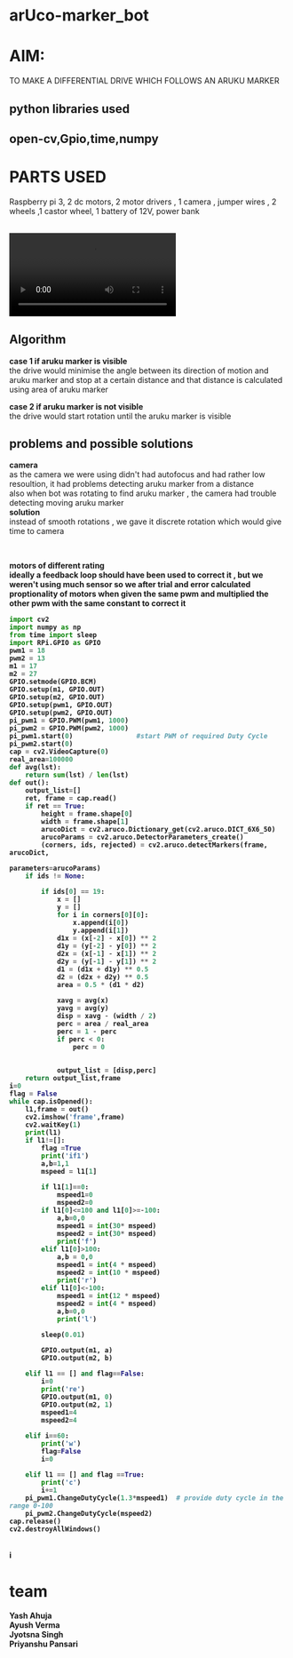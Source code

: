 # arUco-marker_bot
<h1>AIM:</h1>

TO MAKE A DIFFERENTIAL DRIVE WHICH FOLLOWS AN ARUKU MARKER<br>
<h2>python libraries used<h2>
open-cv,Gpio,time,numpy
<h1>PARTS USED</h1>
<p>Raspberry pi 3, 2 dc motors, 2 motor drivers , 1 camera , jumper wires , 2 wheels ,1 castor wheel, 1 battery of 12V,  power bank
</p>
<br>
<video src="https://user-images.githubusercontent.com/78871785/193892469-72d8fbdc-f13b-47ea-b7c0-9fac7b9be591.mp4">a</video>
<br>
<h2> Algorithm</h2>
<p><b>case 1 if aruku marker is visible</b> <br> the drive would minimise the angle between its direction of motion and aruku marker and stop at a certain distance and that distance is calculated using area of aruku marker</p>
<p><b> case 2 if aruku marker is not visible </b><br>
the drive would start rotation until the aruku marker is visible</p>
<h2>problems and possible solutions</h2>
<p>
<b>camera</b><br>as the camera we were using didn't had autofocus and had rather low resoultion, it had problems detecting aruku marker from a distance <br> also when bot was rotating to find aruku marker , the camera had trouble detecting moving aruku marker <br><b>solution</b> <br>instead of smooth rotations , we gave it discrete rotation which would give time to camera</p>
<br>


<p>
<b> motors of different rating<b>
  <br> ideally a feedback loop should have been used to correct it , but we weren't using much sensor so we after trial and error calculated proptionality of motors when given the same pwm and multiplied the other pwm with the same constant to correct it

```python
import cv2
import numpy as np
from time import sleep
import RPi.GPIO as GPIO
pwm1 = 18
pwm2 = 13
m1 = 17
m2 = 27
GPIO.setmode(GPIO.BCM)
GPIO.setup(m1, GPIO.OUT)
GPIO.setup(m2, GPIO.OUT)
GPIO.setup(pwm1, GPIO.OUT)
GPIO.setup(pwm2, GPIO.OUT)
pi_pwm1 = GPIO.PWM(pwm1, 1000)
pi_pwm2 = GPIO.PWM(pwm2, 1000)
pi_pwm1.start(0)				#start PWM of required Duty Cycle
pi_pwm2.start(0)
cap = cv2.VideoCapture(0)
real_area=100000
def avg(lst):
    return sum(lst) / len(lst)
def out():
    output_list=[]
    ret, frame = cap.read()
    if ret == True:
        height = frame.shape[0]
        width = frame.shape[1]
        arucoDict = cv2.aruco.Dictionary_get(cv2.aruco.DICT_6X6_50)
        arucoParams = cv2.aruco.DetectorParameters_create()
        (corners, ids, rejected) = cv2.aruco.detectMarkers(frame, arucoDict,
                                                           parameters=arucoParams)
    if ids != None:

        if ids[0] == 19:
            x = []
            y = []
            for i in corners[0][0]:
                x.append(i[0])
                y.append(i[1])
            d1x = (x[-2] - x[0]) ** 2
            d1y = (y[-2] - y[0]) ** 2
            d2x = (x[-1] - x[1]) ** 2
            d2y = (y[-1] - y[1]) ** 2
            d1 = (d1x + d1y) ** 0.5
            d2 = (d2x + d2y) ** 0.5
            area = 0.5 * (d1 * d2)

            xavg = avg(x)
            yavg = avg(y)
            disp = xavg - (width / 2)
            perc = area / real_area
            perc = 1 - perc
            if perc < 0:
                perc = 0


            output_list = [disp,perc]
    return output_list,frame
i=0
flag = False
while cap.isOpened():
    l1,frame = out()
    cv2.imshow('frame',frame)
    cv2.waitKey(1)
    print(l1)
    if l1!=[]:
        flag =True
        print('if1')
        a,b=1,1
        mspeed = l1[1]
        
        if l1[1]==0:
            mspeed1=0
            mspeed2=0
        if l1[0]<=100 and l1[0]>=-100:
            a,b=0,0
            mspeed1 = int(30* mspeed)
            mspeed2 = int(30* mspeed)
            print('f')
        elif l1[0]>100:
            a,b = 0,0
            mspeed1 = int(4 * mspeed)
            mspeed2 = int(10 * mspeed)
            print('r')
        elif l1[0]<-100:
            mspeed1 = int(12 * mspeed)
            mspeed2 = int(4 * mspeed)
            a,b=0,0
            print('l')

        sleep(0.01)

        GPIO.output(m1, a)
        GPIO.output(m2, b)

    elif l1 == [] and flag==False:
        i=0
        print('re')
        GPIO.output(m1, 0)
        GPIO.output(m2, 1)
        mspeed1=4
        mspeed2=4
    
    elif i==60:
        print('w')
        flag=False
        i=0
    
    elif l1 == [] and flag ==True:
        print('c')
        i+=1
    pi_pwm1.ChangeDutyCycle(1.3*mspeed1)  # provide duty cycle in the range 0-100
    pi_pwm2.ChangeDutyCycle(mspeed2)
cap.release()
cv2.destroyAllWindows()
```
<br> i
<h1> team </h1>
Yash Ahuja<br>Ayush Verma <br> Jyotsna Singh<br>Priyanshu Pansari </p>

